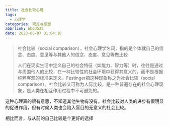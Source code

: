 ```yaml
---
title: 社会比较心理
tags:
  - 心理学
categories: 观点与感想
abbrlink: bb6d525
date: 2023-08-07 01:04:10
---
```


> 社会比较（social comparison），社会心理学名词，指的是个体就自己的信念、态度、意见等与其他人的信念、态度、意见等做比较
>
> 人们在现实生活中定义自己的社会特征（如能力、智力等）时，往往是通过与周围他人的比较，在一种比较性的社会环境中获得其意义的，而不是根据纯粹客观的标准来定义。Festinger把这种现象称之为社会比较（social comparison）。社会比较又可称为人际比较，是一种普遍存在的社会心理现象，是人类在相互作用过程中不可避免的。

这种心理真的很有意思，不知道其他生物有没有。社会比较对人类的进步有很明显的促进作用，但有时候人类也会陷入盲目的无意义的社会比较。

相比而言，与从前的自己比较是个更好的选择